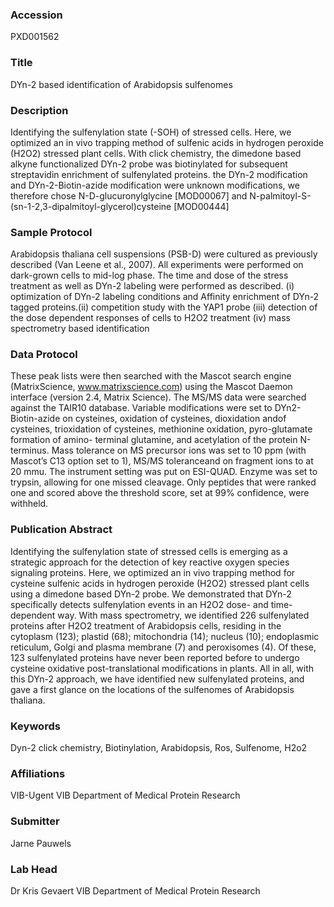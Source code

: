 ### Accession
PXD001562

### Title
DYn-2 based identification of Arabidopsis sulfenomes

### Description
Identifying the sulfenylation state (-SOH) of stressed cells. Here, we optimized an in vivo trapping method of sulfenic acids in hydrogen peroxide (H2O2) stressed plant cells. With click chemistry, the dimedone based alkyne functionalized DYn-2 probe was biotinylated for subsequent streptavidin enrichment of sulfenylated proteins. the DYn-2 modification and  DYn-2-Biotin-azide modification were unknown modifications, we therefore chose N-D-glucuronylglycine [MOD00067] and N-palmitoyl-S-(sn-1-2,3-dipalmitoyl-glycerol)cysteine [MOD00444]

### Sample Protocol
Arabidopsis thaliana cell suspensions (PSB-D) were cultured as previously described (Van Leene et al., 2007). All experiments were performed on dark-grown cells to mid-log phase. The time and dose of the stress treatment as well as DYn-2 labeling were performed as described. (i) optimization of DYn-2 labeling conditions and Affinity enrichment of DYn-2 tagged proteins.(ii) competition study with the YAP1 probe (iii) detection of the dose dependent responses of cells to H2O2 treatment (iv) mass spectrometry based identification

### Data Protocol
These peak lists were then searched with the Mascot search engine (MatrixScience, www.matrixscience.com) using the Mascot Daemon interface (version 2.4, Matrix Science). The MS/MS data were searched against the TAIR10 database. Variable modifications were set to DYn2-Biotin-azide on cysteines, oxidation of cysteines, dioxidation andof cysteines, trioxidation of cysteines, methionine oxidation, pyro-glutamate formation of amino- terminal glutamine, and acetylation of the protein N-terminus. Mass tolerance on MS precursor ions was set to 10 ppm (with Mascot’s C13 option set to 1), MS/MS toleranceand on fragment ions to at 20 mmu. The instrument setting was put on ESI-QUAD. Enzyme was set to trypsin, allowing for one missed cleavage. Only peptides that were ranked one and scored above the threshold score, set at 99% confidence, were withheld.

### Publication Abstract
Identifying the sulfenylation state of stressed cells is emerging as a strategic approach for the detection of key reactive oxygen species signaling proteins. Here, we optimized an in vivo trapping method for cysteine sulfenic acids in hydrogen peroxide (H2O2) stressed plant cells using a dimedone based DYn-2 probe. We demonstrated that DYn-2 specifically detects sulfenylation events in an H2O2 dose- and time-dependent way. With mass spectrometry, we identified 226 sulfenylated proteins after H2O2 treatment of Arabidopsis cells, residing in the cytoplasm (123); plastid (68); mitochondria (14); nucleus (10); endoplasmic reticulum, Golgi and plasma membrane (7) and peroxisomes (4). Of these, 123 sulfenylated proteins have never been reported before to undergo cysteine oxidative post-translational modifications in plants. All in all, with this DYn-2 approach, we have identified new sulfenylated proteins, and gave a first glance on the locations of the sulfenomes of Arabidopsis thaliana.

### Keywords
Dyn-2 click chemistry, Biotinylation, Arabidopsis, Ros, Sulfenome, H2o2

### Affiliations
VIB-Ugent
VIB Department of Medical Protein Research

### Submitter
Jarne Pauwels

### Lab Head
Dr Kris Gevaert
VIB Department of Medical Protein Research


